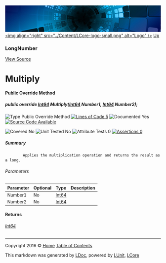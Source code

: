 ![](../Content/LCore-banner-small.png "")
[&lt;img align=&quot;right&quot; src=&quot;../Content/LCore-logo-small.png&quot; alt=&quot;Logo&quot; /&gt;](../../README.md)
[Up](LongNumber.md)

### LongNumber
[View Source](../Numbers/LongNumber.cs)

# Multiply

#### Public Override Method

##### public override <a href="https://msdn.microsoft.com/en-us/library/system.int64.aspx" alt="">Int64</a> Multiply(<a href="https://msdn.microsoft.com/en-us/library/system.int64.aspx" alt="">Int64</a> Number1, <a href="https://msdn.microsoft.com/en-us/library/system.int64.aspx" alt="">Int64</a> Number2);

![Type Public Override Method](http://b.repl.ca/v1/Type-Public%20Override%20Method-blue.png "") [![Lines of Code 5](http://b.repl.ca/v1/Lines%20of%20Code-5-blue.png "")](../Numbers/LongNumber.cs#L87)    ![Documented Yes](http://b.repl.ca/v1/Documented-Yes-brightgreen.png "") [![Source Code Available](http://b.repl.ca/v1/Source%20Code-Available-brightgreen.png "")](../Numbers/LongNumber.cs#L87)

![Covered No](http://b.repl.ca/v1/Covered-No-red.png "") ![Unit Tested No](http://b.repl.ca/v1/Unit%20Tested-No-lightgrey.png "") ![Attribute Tests 0](http://b.repl.ca/v1/Attribute%20Tests-0-lightgrey.png "") [![Assertions 0](http://b.repl.ca/v1/Assertions-0-lightgrey.png "")](../Numbers/LongNumber.cs)

##### Summary

            Applies the multiplication operation and returns the result as a long.
            

###### Parameters

Parameter | Optional | Type | Description
:---  | :---  | :---  | :--- 
Number1 | No | [Int64](https://msdn.microsoft.com/en-us/library/system.int64.aspx) | 
Number2 | No | [Int64](https://msdn.microsoft.com/en-us/library/system.int64.aspx) | 


#### Returns

###### [Int64](https://msdn.microsoft.com/en-us/library/system.int64.aspx)



---

Copyright 2016 &copy; [Home](../../README.md) [Table of Contents](../../TableOfContents.md)

This markdown was generated by [LDoc](https://github.com/CodeSingularity/LDoc), powered by [LUnit](https://github.com/CodeSingularity/LUnit), [LCore](https://github.com/CodeSingularity/LCore)
